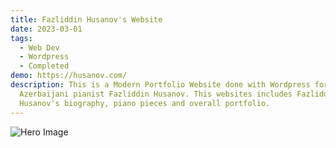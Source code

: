 ```yaml
---
title: Fazliddin Husanov's Website
date: 2023-03-01
tags:
  - Web Dev
  - Wordpress
  - Completed
demo: https://husanov.com/
description: This is a Modern Portfolio Website done with Wordpress for the
  Azerbaijani pianist Fazliddin Husanov. This websites includes Fazliddin
  Husanov's biography, piano pieces and overall portfolio.
---
```


![Hero Image](/images/projects/fazliddinhusanov/homepage.png)
